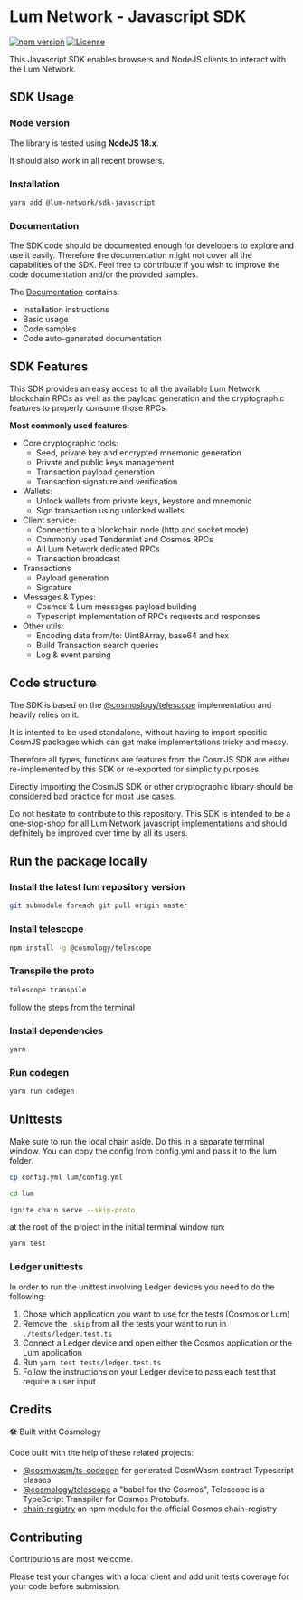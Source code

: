 # Lum Network - Javascript SDK

[![npm version](https://badge.fury.io/js/%40lum-network%2Fsdk-javascript.svg)](https://badge.fury.io/js/%40lum-network%2Fsdk-javascript)
[![License](https://img.shields.io/badge/License-Apache%202.0-blue.svg)](https://opensource.org/licenses/Apache-2.0)

This Javascript SDK enables browsers and NodeJS clients to interact with the Lum Network.

## SDK Usage

### Node version

The library is tested using **NodeJS 18.x**.

It should also work in all recent browsers.

### Installation

```bash
yarn add @lum-network/sdk-javascript
```

### Documentation

The SDK code should be documented enough for developers to explore and use it easily. Therefore the documentation might not cover all the capabilities of the SDK. Feel free to contribute if you wish to improve the code documentation and/or the provided samples.

The [Documentation](./docs/README.md) contains:

-   Installation instructions
-   Basic usage
-   Code samples
-   Code auto-generated documentation

## SDK Features

This SDK provides an easy access to all the available Lum Network blockchain RPCs as well as the payload generation and the cryptographic features to properly consume those RPCs.

**Most commonly used features:**

-   Core cryptographic tools:
    -   Seed, private key and encrypted mnemonic generation
    -   Private and public keys management
    -   Transaction payload generation
    -   Transaction signature and verification
-   Wallets:
    -   Unlock wallets from private keys, keystore and mnemonic
    -   Sign transaction using unlocked wallets
-   Client service:
    -   Connection to a blockchain node (http and socket mode)
    -   Commonly used Tendermint and Cosmos RPCs
    -   All Lum Network dedicated RPCs
    -   Transaction broadcast
-   Transactions
    -   Payload generation
    -   Signature
-   Messages & Types:
    -   Cosmos & Lum messages payload building
    -   Typescript implementation of RPCs requests and responses
-   Other utils:
    -   Encoding data from/to: Uint8Array, base64 and hex
    -   Build Transaction search queries
    -   Log & event parsing

## Code structure

The SDK is based on the [@cosmoslogy/telescope](https://github.com/cosmology-tech/telescope) implementation and heavily relies on it.

It is intented to be used standalone, without having to import specific CosmJS packages which can get make implementations tricky and messy.

Therefore all types, functions are features from the CosmJS SDK are either re-implemented by this SDK or re-exported for simplicity purposes.

Directly importing the CosmJS SDK or other cryptographic library should be considered bad practice for most use cases.

Do not hesitate to contribute to this repository. This SDK is intended to be a one-stop-shop for all Lum Network javascript implementations and should definitely be improved over time by all its users.

## Run the package locally

### Install the latest lum repository version

```bash
git submodule foreach git pull origin master
```

### Install telescope

```bash
npm install -g @cosmology/telescope
```

### Transpile the proto

```bash
telescope transpile
```

follow the steps from the terminal

### Install dependencies

```bash
yarn
```

### Run codegen

```bash
yarn run codegen
```

## Unittests

Make sure to run the local chain aside.
Do this in a separate terminal window. You can copy the config from config.yml and pass it to the lum folder.

```bash
cp config.yml lum/config.yml
```

```bash
cd lum
```

```bash
ignite chain serve --skip-proto
```

at the root of the project in the initial terminal window run:

```bash
yarn test
```

### Ledger unittests

In order to run the unittest involving Ledger devices you need to do the following:

1. Chose which application you want to use for the tests (Cosmos or Lum)
2. Remove the `.skip` from all the tests your want to run in `./tests/ledger.test.ts`
3. Connect a Ledger device and open either the Cosmos application or the Lum application
4. Run `yarn test tests/ledger.test.ts`
5. Follow the instructions on your Ledger device to pass each test that require a user input

## Credits

🛠 Built witht Cosmology

Code built with the help of these related projects:

-   [@cosmwasm/ts-codegen](https://github.com/CosmWasm/ts-codegen) for generated CosmWasm contract Typescript classes
-   [@cosmology/telescope](https://github.com/cosmology-tech/telescope) a "babel for the Cosmos", Telescope is a TypeScript Transpiler for Cosmos Protobufs.
-   [chain-registry](https://github.com/cosmology-tech/chain-registry) an npm module for the official Cosmos chain-registry

## Contributing

Contributions are most welcome.

Please test your changes with a local client and add unit tests coverage for your code before submission.
